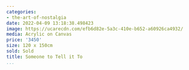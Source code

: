 ```yaml
---
categories:
- the-art-of-nostalgia
date: 2022-04-09 13:18:38.498423
image: https://ucarecdn.com/efb6d82e-5a3c-410e-b652-a60926ca4932/
media: Acrylic on Canvas
price: '3450'
size: 120 x 150cm
sold: Sold
title: Someone to Tell it To
...
```

